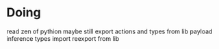# Doing

read zen of pythion
maybe still export actions and types from lib
payload inference
types import
reexport from lib
